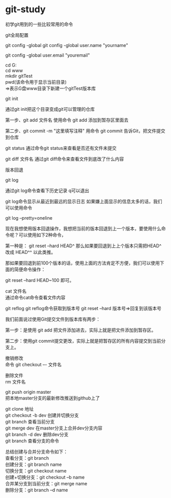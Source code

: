 # git-study
初学git用到的一些比较常用的命令

git全局配置 <br/>

git config -global git config -global user.name "yourname" <br/>

git config -global user.email "youremail"<br/>

cd G: <br/>
cd www <br/>
mkdir gitTest <br/>
pwd(该命令用于显示当前目录) <br/>
=>表示G盘www目录下新建一个gitTest版本库<br/>

git init 

通过git init把这个目录变成git可以管理的仓库<br/>

第一步、git add 文件名 使用命令 git add 添加到暂存区里面去<br/>

第二步、git commit -m "这里填写注释" 用命令 git commit 告诉Git，把文件提交到仓库<br/>

git status 通过命令git status来查看是否还有文件未提交<br/>

git diff 文件名 通过git diff命令来查看文件到底改了什么内容<br/>

版本回退 <br/>

git log <br/>

通过git log命令查看下历史记录 q可以退出 <br/>

git log命令显示从最近到最远的显示日志 如果嫌上面显示的信息太多的话，我们可以使用命令 <br/>

git log –pretty=oneline<br/>

现在我想使用版本回退操作，我想把当前的版本回退到上一个版本，要使用什么命令呢？可以使用如下2种命令， <br/>

第一种是： git reset –hard HEAD^ 那么如果要回退到上上个版本只需把HEAD^ 改成 HEAD^^ 以此类推。<br/>

那如果要回退到前100个版本的话，使用上面的方法肯定不方便，我们可以使用下面的简便命令操作：<br/>

git reset –hard HEAD~100 即可。<br/>

cat 文件名 <br/>
通过命令cat命令查看文件内容<br/>

git reflog git reflog命令获取到版本号 
git reset –hard 版本号=>回复到该版本号<br/>

我们前面说过使用Git提交文件到版本库有两步：<br/>

第一步：是使用 git add 把文件添加进去，实际上就是把文件添加到暂存区。<br/>

第二步：使用git commit提交更改，实际上就是把暂存区的所有内容提交到当前分支上。<br/>

撤销修改 <br/>
命令 git checkout –- 文件名 <br/>

删除文件 <br/>
rm 文件名<br/>

git push origin master <br/>
把本地master分支的最新修改推送到github上了<br/>

git clone 地址<br/>
git checkout -b dev 创建并切换分支<br/>
git branch 查看当前分支<br/>
git merge dev 在master分支上合并dev分支内容<br/>
git branch -d dev 删除dev分支<br/>
git branch 查看分支的命令<br/>

总结创建与合并分支命令如下：<br/>
查看分支：git branch<br/>
创建分支：git branch name<br/>
切换分支：git checkout name<br/>
创建+切换分支：git checkout –b name<br/>
合并某分支到当前分支：git merge name<br/>
删除分支：git branch –d name<br/>
